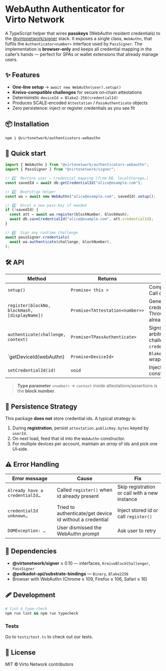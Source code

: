 # WebAuthn Authenticator for Virto Network

A TypeScript helper that wires **passkeys** (WebAuthn resident credentials) to the [@virtonetwork/signer](https://github.com/virto-network/papi-signers) stack. It exposes a single class, `WebAuthn`, that fulfils the `Authenticator<number>` interface used by `PassSigner`.
The implementation is **browser‑only** and keeps all credential mapping in the caller’s hands — perfect for SPAs or wallet extensions that already manage users.

## ✨ Features

* **One‑line setup** → `await new WebAuthn(user).setup()`
* **Kreivo‑compatible challenges** for secure on‑chain attestations
* Deterministic `deviceId = Blake2‑256(credentialId)`
* Produces SCALE‑encoded `Attestation` / `PassAuthenticate` objects
* Zero persistence: inject or register credentials as you see fit

## 📦 Installation

```bash
npm i @virtonetwork/authenticators-webauthn
```

## 🚀 Quick start

```ts
import { WebAuthn } from "@virtonetwork/authenticators-webauthn";
import { PassSigner } from "@virtonetwork/signer";

// 1️⃣  Restore user → credential mapping (from DB, localStorage…)
const savedId = await db.getCredentialId("alice@example.com");

// 2️⃣  Bootstrap helper
const wa = await new WebAuthn("alice@example.com", savedId).setup();

// 3️⃣  Enrol a new pass‑key if needed
if (!savedId) {
  const att = await wa.register(blockNumber, blockHash);
  await db.saveCredentialId("alice@example.com", att.credentialId);
}

// 4️⃣  Sign any runtime challenge
await passSigner.credentials(
  await wa.authenticate(challenge, blockNumber),
);
```

## 🛠️ API

| Method                                        | Returns                         | Notes                                                                                  |
| --------------------------------------------- | ------------------------------- | -------------------------------------------------------------------------------------- |
| `setup()`                                     | `Promise< this >`               | Computes `hashedUserId`. Call once.                                                    |
| `register(blockNo, blockHash, [displayName])` | `Promise<TAttestation<number>>` | Generates a WebAuthn credential and attestation. Throws if `credentialId` already set. |
| `authenticate(challenge, context)`            | `Promise<TPassAuthenticate>`    | Signs an arbitrary 32‑byte challenge. Requires `credentialId`.                         |
| `getDeviceId(webAuthn)                        | `Promise<DeviceId>`             | `Blake2‑256(credentialId)` wrapped in `Binary`.                                        |
| `setCredentialId(id)`                         | `void`                          | Inject credential id after construction.                                               |

> **Type parameter** `<number>` → `context` inside attestations/assertions is the **block number**.

## 📝 Persistence Strategy

This package **does not** store credential ids. A typical strategy is:

1. During **registration**, persist `attestation.publicKey.bytes` keyed by `userId`.
2. On next load, feed that id into the `WebAuthn` constructor.
3. For multiple devices per account, maintain an *array* of ids and pick one UI‑side.

## ⚠️ Error Handling

| Error message                  | Cause                                                    | Fix                                           |
| ------------------------------ | -------------------------------------------------------- | --------------------------------------------- |
| `Already have a credentialId…` | Called `register()` when id already present              | Skip registration or call with a new instance |
| `credentialId unknown…`        | Tried to authenticate/get device id without a credential | Inject stored id or call `register()`         |
| `DOMException: …`              | User dismissed the WebAuthn prompt                       | Ask user to retry                             |

## 🧳 Dependencies

* **@virtonetwork/signer** ≥ 0.10  — interfaces, `KreivoBlockChallenger`, `PassSigner`
* **@polkadot-api/substrate-bindings**  — `Binary`, `Blake2256`
* Browser with WebAuthn (Chrome ≥ 109, Firefox ≥ 106, Safari ≥ 16)

## 🩹 Development

```bash
# lint & type‑check
npm run lint && npm run typecheck
```

### Tests

Go to `tests/test.ts` to check out our tests.

## 📄 License

MIT © Virto Network contributors

